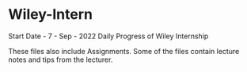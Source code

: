 # Wiley-Intern
Start Date - 7 - Sep - 2022
Daily Progress of Wiley Internship

These files also include Assignments.
Some of the files contain lecture notes and tips from the lecturer.
